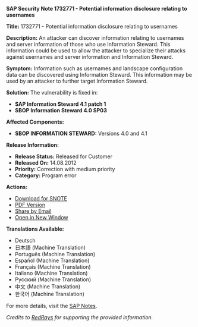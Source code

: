 **SAP Security Note 1732771 - Potential information disclosure relating to usernames**

**Title:** 1732771 - Potential information disclosure relating to usernames

**Description:**
An attacker can discover information relating to usernames and server information of those who use Information Steward. This information could be used to allow the attacker to specialize their attacks against usernames and server information and Information Steward.

**Symptom:**
Information such as usernames and landscape configuration data can be discovered using Information Steward. This information may be used by an attacker to further target Information Steward.

**Solution:**
The vulnerability is fixed in:
- **SAP Information Steward 4.1 patch 1**
- **SBOP Information Steward 4.0 SP03**

**Affected Components:**
- **SBOP INFORMATION STEWARD:** Versions 4.0 and 4.1

**Release Information:**
- **Release Status:** Released for Customer
- **Released On:** 14.08.2012
- **Priority:** Correction with medium priority
- **Category:** Program error

**Actions:**
- [Download for SNOTE](https://notesdownloads.sap.com/note/0040000017458712017)
- [PDF Version](https://userapps.support.sap.com/sap/support/sfm/notes/print/0001732771?language=en-US&token=372A3D6E1BC1BCF6EE572813C2E07186)
- [Share by Email](https://me.sap.com/)
- [Open in New Window](https://me.sap.com/)

**Translations Available:**
- Deutsch
- 日本語 (Machine Translation)
- Português (Machine Translation)
- Español (Machine Translation)
- Français (Machine Translation)
- Italiano (Machine Translation)
- Русский (Machine Translation)
- 中文 (Machine Translation)
- 한국어 (Machine Translation)

For more details, visit the [SAP Notes](https://me.sap.com/notes/0001732771).

*Credits to [RedRays](https://redrays.io) for supporting the provided information.*